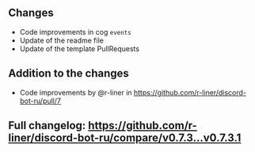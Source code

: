 ## Changes
- Code improvements in cog `events`
- Update of the readme file
- Update of the template PullRequests

## Addition to the changes
* Code improvements by @r-liner in https://github.com/r-liner/discord-bot-ru/pull/7


## Full changelog: https://github.com/r-liner/discord-bot-ru/compare/v0.7.3...v0.7.3.1
